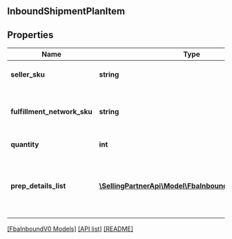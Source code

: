## InboundShipmentPlanItem

## Properties

Name | Type | Description | Notes
------------ | ------------- | ------------- | -------------
**seller_sku** | **string** | The seller SKU of the item. |
**fulfillment_network_sku** | **string** | Amazon's fulfillment network SKU of the item. |
**quantity** | **int** | The item quantity. |
**prep_details_list** | [**\SellingPartnerApi\Model\FbaInboundV0\PrepDetails[]**](PrepDetails.md) | A list of preparation instructions and who is responsible for that preparation. | [optional]

[[FbaInboundV0 Models]](../) [[API list]](../../Api) [[README]](../../../README.md)
